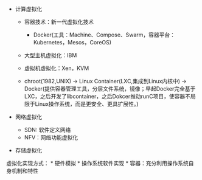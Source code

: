 * 计算虚拟化
    * 容器技术：新一代虚拟化技术
        * Docker(工具：Machine、Compose、Swarm，容器平台：Kubernetes，Mesos，CoreOS)
    * 大型主机虚拟化：IBM
    * 虚拟机虚拟化：Xen，KVM

    * chroot(1982,UNIX) -> Linux Container(LXC,集成到Linux内核中) -> Docker(提供容器管理工具，分层文件系统，镜像；早起Docker完全基于LXC，之后开发了libcontainer，之后Dokcer推动runC项目，使容器不局限于Linux操作系统，而是更安全、更具扩展性。)

* 网络虚拟化
    * SDN: 软件定义网络
    * NFV：网络功能虚拟化
* 存储虚拟化

虚拟化实现方式：
    * 硬件模拟
    * 操作系统软件实现
    * 容器：充分利用操作系统自身机制和特性